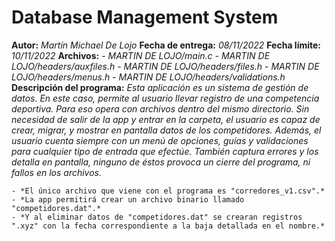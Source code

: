 # Database Management System
**Autor:** *Martín Michael De Lojo*
**Fecha de entrega:** *08/11/2022*
**Fecha límite:** *10/11/2022*
**Archivos:** 
    - *MARTIN DE LOJO/main.c*
    - *MARTIN DE LOJO/headers/auxfiles.h*
    - *MARTIN DE LOJO/headers/files.h*
    - *MARTIN DE LOJO/headers/menus.h*
    - *MARTIN DE LOJO/headers/validations.h*
**Descripción del programa:**
    *Esta aplicación es un sistema de gestión de datos. En este caso, permite al usuario llevar registro de una competencia deportiva. Para eso opera con archivos dentro del mismo directorio. Sin necesidad de salir de la app y entrar en la carpeta, el usuario es capaz de crear, migrar, y mostrar en pantalla datos de los competidores. Además, el usuario cuenta siempre con un menú de opciones, guías y validaciones para cualquier tipo de entrada que efectúe. También captura errores y los detalla en pantalla, ninguno de éstos provoca un cierre del programa, ni fallos en los archivos.*

    - *El único archivo que viene con el programa es "corredores_v1.csv".*
    - *La app permitirá crear un archivo binario llamado "competidores.dat".*
    - *Y al eliminar datos de "competidores.dat" se crearan registros ".xyz" con la fecha correspondiente a la baja detallada en el nombre.*
